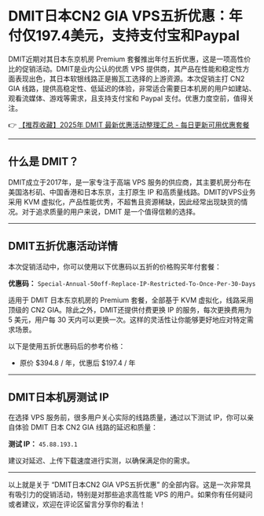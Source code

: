 # DMIT日本CN2 GIA VPS五折优惠：年付仅197.4美元，支持支付宝和Paypal

DMIT近期对其日本东京机房 Premium 套餐推出年付五折优惠，这是一项高性价比的促销活动。DMIT是业内公认的优质 VPS 提供商，其产品在性能和稳定性方面表现出色，其日本软银线路正是搬瓦工选择的上游资源。本次促销主打 CN2 GIA 线路，提供高稳定性、低延迟的体验，非常适合需要日本机房的用户如建站、观看流媒体、游戏等需求，且支持支付宝和 Paypal 支付。优惠力度空前，值得关注。

👉 [【推荐收藏】2025年 DMIT 最新优惠活动整理汇总 - 每日更新可用优惠套餐](https://bit.ly/dmit_coupon)

---

## 什么是 DMIT？

DMIT成立于2017年，是一家专注于高端 VPS 服务的供应商，其主要机房分布在美国洛杉矶、中国香港和日本东京，主打原生 IP 和高质量线路。DMIT的VPS业务采用 KVM 虚拟化，产品性能优秀，不超售且资源稀缺，因此经常出现缺货的情况。对于追求质量的用户来说，DMIT 是一个值得信赖的选择。

---

## DMIT五折优惠活动详情

本次促销活动中，你可以使用以下优惠码以五折的价格购买年付套餐：

**优惠码：** `Special-Annual-50off-Replace-IP-Restricted-To-Once-Per-30-Days`

适用于 DMIT 日本东京机房的 Premium 套餐，全部基于 KVM 虚拟化，线路采用顶级的 CN2 GIA。除此之外，DMIT还提供付费更换 IP 的服务，每次更换费用为 5 美元，用户每 30 天内可以更换一次。这样的灵活性让你能够更好地应对特定需求场景。

以下是使用五折优惠码后的参考价格：

- 原价 $394.8 / 年，优惠后 $197.4 / 年

---

## DMIT日本机房测试 IP

在选择 VPS 服务前，很多用户关心实际的线路质量，通过以下测试 IP，你可以亲自体验 DMIT 日本 CN2 GIA 线路的延迟和质量：

**测试 IP：** `45.88.193.1`

建议对延迟、上传下载速度进行实测，以确保满足你的需求。

---

以上就是关于 “DMIT日本CN2 GIA VPS五折优惠” 的全部内容。这是一次非常具有吸引力的促销活动，特别是对那些追求高性能 VPS 的用户。如果你有任何疑问或者建议，欢迎在评论区留言分享你的看法！